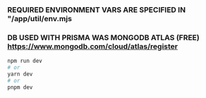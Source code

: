 ### REQUIRED ENVIRONMENT VARS ARE SPECIFIED IN "/app/util/env.mjs
### DB USED WITH PRISMA WAS MONGODB ATLAS (FREE) https://www.mongodb.com/cloud/atlas/register

```bash
npm run dev
# or
yarn dev
# or
pnpm dev
```
